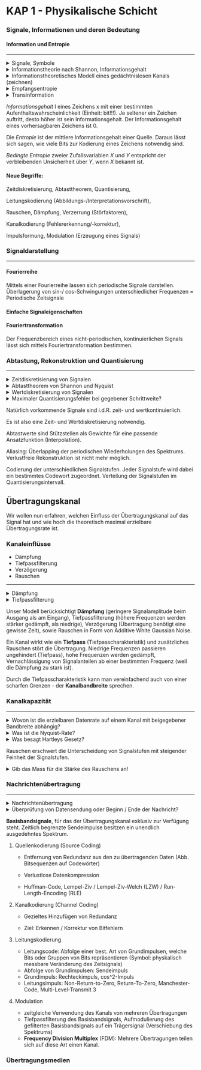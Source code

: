 KAP 1 - Physikalische Schicht
=====
### Signale, Informationen und deren Bedeutung
#### Information und Entropie

***
<details>
    <summary>Signale, Symbole</summary>
    Signal: zeitabhängige, messbare physikalische Größe. <br>
    Symbol: Definierte, messbare Signaländerung <br>
</details>

<details>
    <summary>Informationstheorie nach Shannon, Informationsgehalt</summary>
    Der Informationsgehalt eines Zeichens drückt aus, wieviel Information durch das Zeichen übertragen wird.
</details>

<details>
    <summary>Informationstheoretisches Modell eines gedächtnislosen Kanals (zeichnen)</summary>
    siehe Skript
</details>

<details>
    <summary>Empfangsentropie</summary>
    ist die Sendeentropie abzüglich eines Informationsverlusts durch den Kanal zuzüglich der Fehlinformation 
</details>

<details>
    <summary>Transinformation</summary>
    ist die Sendeentropie abzüglich des Informationsverlusts bzw. Empfangsentropie abzüglich der Fehlinformation </br>
    Mutual Information, die von Sender zu Empfänger über einen gedächtnislosen Kanal transportiert wird. 
</details>

*Informationsgehalt* I eines Zeichens x mit einer bestimmten Aufenthaltswahrscheinlichkeit (Einheit: bit!!!). Je seltener ein Zeichen auftritt, desto höher ist sein Informationsgehalt. Der Informationsgehalt eines vorhersagbaren Zeichens ist 0.

Die *Entropie* ist der mittlere Informationsgehalt einer Quelle. Daraus lässt sich sagen, wie viele Bits zur Kodierung eines Zeichens notwendig sind.

*Bedingte Entropie* zweier Zufallsvariablen $X$ und $Y$ entspricht der verbleibenden Unsicherheit über $Y$, wenn $X$ bekannt ist.

#### Neue Begriffe:

Zeitdiskretisierung, Abtasttheorem, Quantisierung, 

Leitungskodierung (Abbildungs-/Interpretationsvorschrift), 

Rauschen, Dämpfung, Verzerrung (Störfaktoren), 

Kanalkodierung (Fehlererkennung/-korrektur), 

Impulsformung, Modulation (Erzeugung eines Signals)

### Signaldarstellung
***
#### Fourierreihe
Mittels einer Fourierreihe lassen sich periodische Signale darstellen. 
Überlagerung von sin-/ cos-Schwingungen unterschiedlicher Frequenzen = Periodische Zeitsignale

#### Einfache Signaleigenschaften

#### Fouriertransformation
Der Frequenzbereich eines nicht-periodischen, kontinuierlichen Signals lässt sich mittels Fouriertransformation bestimmen. 

### Abtastung, Rekonstruktion und Quantisierung
***
<details>
    <summary> Zeitdiskretisierung von Signalen </summary>
    Abtastung
</details>

<details>
    <summary> Abtasttheorem von Shannon und Nyquist </summary>
    Ein auf B bandbegrenztes Signal muss mind. mit der Frequenz 2B abgetastet werden, um das Signal verlustfrei rekonstruieren zu können, d.h. damit keine Information verloren geht. 
</details>

<details>
    <summary> Wertdiskretisierung von Signalen </summary>
    Quantisierung
</details>

<details>
    <summary> Maximaler Quantisierungsfehler bei gegebener Schrittweite? </summary>
    Halbe Schrittweite
</details>

Natürlich vorkommende Signale sind i.d.R. zeit- und wertkontinuierlich. 

Es ist also eine Zeit- und Wertdiskretisierung notwendig. 

Abtastwerte sind Stützstellen als Gewichte für eine passende Ansatzfunktion (Interpolation).

Aliasing: Überlapping der periodischen Wiederholungen des Spektrums. Verlustfreie Rekonstruktion ist nicht mehr möglich. 

Codierung der unterschiedlichen Signalstufen. Jeder Signalstufe wird dabei ein bestimmtes Codewort zugeordnet. Verteilung der Signalstufen im Quantisierungsintervall. 

## Übertragungskanal
Wir wollen nun erfahren, welchen Einfluss der Übertragungskanal auf das Signal hat und wie hoch die theoretisch maximal erzielbare Übertragungsrate ist. 

### Kanaleinflüsse
* Dämpfung
* Tiefpassfilterung
* Verzögerung
* Rauschen
***
<details>
    <summary> Dämpfung </summary>
    Geringere Signalamplitude beim Ausgang als am Eingang
</details>

<details>
    <summary> Tiefpassfilterung </summary>
    Höhere Frequenzen werden stärker gedämpft als niedrigere
</details>

Unser Modell berücksichtigt **Dämpfung** (geringere Signalamplitude beim Ausgang als am Eingang), Tiefpassfilterung (höhere Frequenzen werden stärker gedämpft, als niedrige), Verzögerung (Übertragung benötigt eine gewisse Zeit), sowie Rauschen in Form von Additive White Gaussian Noise. 

Ein Kanal wirkt wie ein **Tiefpass** (Tiefpasscharakteristik) und zusätzliches Rauschen stört die Übertragung. Niedrige Frequenzen passieren ungehindert (Tiefpass), hohe Frequenzen werden gedämpft, Vernachlässigung von Signalanteilen ab einer bestimmten Frequenz (weil die Dämpfung zu stark ist). 

Durch die Tiefpasscharakteristik kann man vereinfachend auch von einer scharfen Grenzen - der **Kanalbandbreite** sprechen. 

### Kanalkapazität
***
<details>
    <summary> Wovon ist die erzielbaren Datenrate auf einem Kanal mit beigegebener Bandbreite abhängig? </summary>
    Benötigt: Zusammenhang zwischen Bandbreite, Anzahl unterschiedlicher Signalstufen, Verhältnis zwischen Leistung des Nutzsignals und des Rauschens. 
</details>

<details>
    <summary> Was ist die Nyquist-Rate? </summary>
    $f_N = 2B$
    Eine untere Schranke für die minimale Abtastrate (Abtasttheorem), obere Schranke für die Anzahl an Symbolen je Zeiteinheit, die nach der übertragung über den Kanal unterscheidbar sind.
</details>

<details>
    <summary> Was besagt Hartleys Gesetz? </summary>
    Es berechnet die obere Schranke für die Kanalkapazität durch gegebene Bandbreite $B$ mit $M$ unterscheidbaren Signalstufen. 
</details>

Rauschen erschwert die Unterscheidung von Signalstufen mit steigender Feinheit der Signalstufen. 

<details>
    <summary> Gib das Mass für die Stärke des Rauschens an!</summary>
    Signal to Noise Ratio in Dezibel!
</details>

### Nachrichtenübertragung
***
<details>
    <summary>Nachrichtenübertragung</summary>
    <table style="width:100%">
        <tr>
            <td>Quellenkodierung</td>
            <td>Quellendekodierung</td>
            <td>Schicht 6/1</td>
        </tr>
        <tr>
            <td>Kanalkodierung</td>
            <td>Kanaldekodierung</td>
            <td>Physikalische Schicht</td>
        </tr>
        <tr>
            <td>Leitungskodierung</td>
            <td>Detektion</td>
        </tr>
        <tr>
            <td>Modulation</td>
            <td>Demodulation</td>
        </tr>
    </table></br>
</details>

<details>
    <summary>Überprüfung von Datensendung oder Beginn / Ende der Nachricht? </summary>
    Coderegelverletzung: Präambel vor Beginn einer Nachricht (fest definierte Anzahl alternierender Bits) / Start Frame Delimiter zeigt Beginn einer Nachricht an (SFD)
    Steuerzeichen: Blockcode, der Steuerzeichen bereit stellt, Kanalwörter werden in Gruppen von k-Bits unterteilt und auf n>k Bits abgebildet.
</details>

**Basisbandsignale**, für das der Übertragungskanal exklusiv zur Verfügung steht. Zeitlich begrenzte Sendeimpulse besitzen ein unendlich ausgedehntes Spektrum. 

1. Quellenkodierung (Source Coding)

    * Entfernung von Redundanz aus den zu übertragenden Daten (Abb. Bitsequenzen auf Codewörter)

    * Verlustlose Datenkompression

    * Huffman-Code, Lempel-Ziv / Lempel-Ziv-Welch (LZW) / Run-Length-Encoding (RLE)

2. Kanalkodierung (Channel Coding)

    * Gezieltes Hinzufügen von Redundanz

    * Ziel: Erkennen / Korrektur von Bitfehlern 

3. Leitungskodierung
    
    * Leitungscode: Abfolge einer best. Art von Grundimpulsen, welche Bits oder Gruppen von Bits repräsentieren (Symbol: physkalisch messbare Veränderung des Zeitsignals)
    * Abfolge von Grundimpulsen: Sendeimpuls
    * Grundimpuls: Rechteckimpuls, cos^2-Impuls
    * Leitungsimpuls: Non-Return-to-Zero, Return-To-Zero, Manchester-Code, Multi-Level-Transmit 3

4. Modulation

    * zeitgleiche Verwendung des Kanals von mehreren Übertragungen
    * Tiefpassfilterung des Basisbandsignals, Aufmodulierung des gefilterten Basisbandsignals auf ein Trägersignal (Verschiebung des Spektrums) 
    * **Frequency Division Multiplex** (FDM): Mehrere Übertragungen teilen sich auf diese Art einen Kanal.

### Übertragungsmedien
